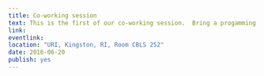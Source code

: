 ```yaml
---
title: Co-working session
text: This is the first of our co-working session.  Bring a progamming issue you are working on or having trouble with or just show up to learn and help out.  We will get together in groups to work on these problems.  Also we will always have room for beginners and will make sure to have a group working on the basics.
link: 
eventlink: 
location: "URI, Kingston, RI, Room CBLS 252"
date: 2016-06-20 
publish: yes
---
```

